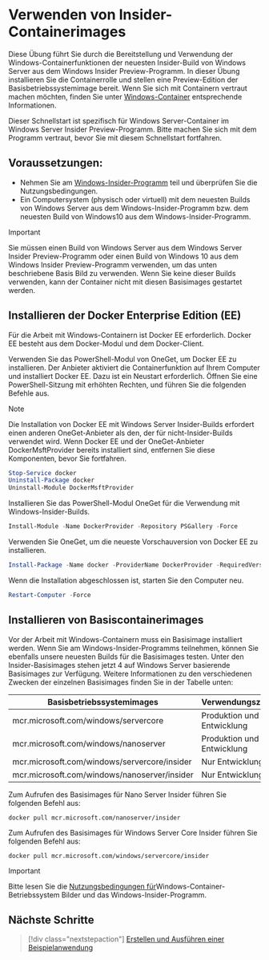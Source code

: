 
# <a name="using-insider-container-images"></a>Verwenden von Insider-Containerimages

Diese Übung führt Sie durch die Bereitstellung und Verwendung der Windows-Containerfunktionen der neuesten Insider-Build von Windows Server aus dem Windows Insider Preview-Programm. In dieser Übung installieren Sie die Containerrolle und stellen eine Preview-Edition der Basisbetriebssystemimage bereit. Wenn Sie sich mit Containern vertraut machen möchten, finden Sie unter [Windows-Container](../about/index.md) entsprechende Informationen.

Dieser Schnellstart ist spezifisch für Windows Server-Container im Windows Server Insider Preview-Programm. Bitte machen Sie sich mit dem Programm vertraut, bevor Sie mit diesem Schnellstart fortfahren.

## <a name="prerequisites"></a>Voraussetzungen:

- Nehmen Sie am [Windows-Insider-Programm](https://insider.windows.com/GettingStarted) teil und überprüfen Sie die Nutzungsbedingungen.
- Ein Computersystem (physisch oder virtuell) mit dem neuesten Builds von Windows Server aus dem Windows-Insider-Programm bzw. dem neuesten Build von Windows10 aus dem Windows-Insider-Programm.

> [!IMPORTANT]
> Sie müssen einen Build von Windows Server aus dem Windows Server Insider Preview-Programm oder einen Build von Windows 10 aus dem Windows Insider Preview-Programm verwenden, um das unten beschriebene Basis Bild zu verwenden. Wenn Sie keine dieser Builds verwenden, kann der Container nicht mit diesen Basisimages gestartet werden.

## <a name="install-docker-enterprise-edition-ee"></a>Installieren der Docker Enterprise Edition (EE)

Für die Arbeit mit Windows-Containern ist Docker EE erforderlich. Docker EE besteht aus dem Docker-Modul und dem Docker-Client.

Verwenden Sie das PowerShell-Modul von OneGet, um Docker EE zu installieren. Der Anbieter aktiviert die Containerfunktion auf Ihrem Computer und installiert Docker EE. Dazu ist ein Neustart erforderlich. Öffnen Sie eine PowerShell-Sitzung mit erhöhten Rechten, und führen Sie die folgenden Befehle aus.

> [!NOTE]
> Die Installation von Docker EE mit Windows Server Insider-Builds erfordert einen anderen OneGet-Anbieter als den, der für nicht-Insider-Builds verwendet wird. Wenn Docker EE und der OneGet-Anbieter DockerMsftProvider bereits installiert sind, entfernen Sie diese Komponenten, bevor Sie fortfahren.

```powershell
Stop-Service docker
Uninstall-Package docker
Uninstall-Module DockerMsftProvider
```

Installieren Sie das PowerShell-Modul OneGet für die Verwendung mit Windows-Insider-Builds.

```powershell
Install-Module -Name DockerProvider -Repository PSGallery -Force
```

Verwenden Sie OneGet, um die neueste Vorschauversion von Docker EE zu installieren.

```powershell
Install-Package -Name docker -ProviderName DockerProvider -RequiredVersion Preview
```

Wenn die Installation abgeschlossen ist, starten Sie den Computer neu.

```powershell
Restart-Computer -Force
```

## <a name="install-base-container-image"></a>Installieren von Basiscontainerimages

Vor der Arbeit mit Windows-Containern muss ein Basisimage installiert werden. Wenn Sie am Windows-Insider-Programms teilnehmen, können Sie ebenfalls unsere neuesten Builds für die Basisimages testen. Unter den Insider-Basisimages stehen jetzt 4 auf Windows Server basierende Basisimages zur Verfügung. Weitere Informationen zu den verschiedenen Zwecken der einzelnen Basisimages finden Sie in der Tabelle unten:

| Basisbetriebssystemimages                       | Verwendungszweck                      |
|-------------------------------------|----------------------------|
| mcr.microsoft.com/windows/servercore         | Produktion und Entwicklung |
| mcr.microsoft.com/windows/nanoserver              | Produktion und Entwicklung |
| mcr.microsoft.com/windows/servercore/insider | Nur Entwicklung           |
| mcr.microsoft.com/windows/nanoserver/insider        | Nur Entwicklung           |

Zum Aufrufen des Basisimages für Nano Server Insider führen Sie folgenden Befehl aus:

```console
docker pull mcr.microsoft.com/nanoserver/insider
```

Zum Aufrufen des Basisimages für Windows Server Core Insider führen Sie folgenden Befehl aus:

```console
docker pull mcr.microsoft.com/windows/servercore/insider
```

> [!IMPORTANT]
> Bitte lesen Sie die [Nutzungsbedingungen für](https://www.microsoft.com/software-download/windowsinsiderpreviewserver)Windows-Container-Betriebssystem Bilder und das Windows-Insider-Programm. [](../EULA.md )

## <a name="next-steps"></a>Nächste Schritte

> [!div class="nextstepaction"]
> [Erstellen und Ausführen einer Beispielanwendung](./Nano-RS3-.NET-Core-and-PS.md)
